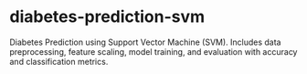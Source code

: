 # diabetes-prediction-svm
Diabetes Prediction using Support Vector Machine (SVM). Includes data preprocessing, feature scaling, model training, and evaluation with accuracy and classification metrics.
